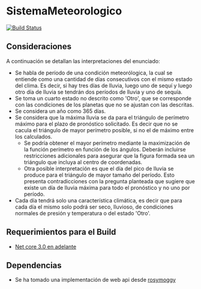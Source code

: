 # SistemaMeteorologico

[![Build Status](https://travis-ci.com/juandausa/SistemaMeteorologico.svg?token=wgeHa5Aanp9L8ryQep1u&branch=master)](https://travis-ci.com/juandausa/SistemaMeteorologico)

## Consideraciones
A continuación se detallan las interpretaciones del enunciado:
- Se habla de período de una condición meteorólogica, la cual se entiende como una cantidad de días consecutivos con el mismo estado del clima. Es decir, si hay tres días de lluvia, luego uno de sequí y luego otro día de lluvia se tendrán dos períodos de lluvia y uno de sequía.
- Se toma un cuarto estado no descrito como 'Otro', que se corresponde con las condiciones de los planetas que no se ajustan con las descritas.
- Se considera un año como 365 días.
- Se considera que la máxima lluvia se da para el triángulo de perímetro máximo para el plazo de pronóstico solicitado. Es decir que no se cacula el triángulo de mayor perímetro posible, si no el de máximo entre los calculados.
  - Se podría obtener el mayor perímetro mediante la maximización de la función perímetro en función de los ángulos. Deberán incluirse restricciones adicionales para asegurar que la figura formada sea un triángulo que incluya al centro de coordenadas.
  - Otra posible interpretación es que el día del pico de lluvia se produce para el triángulo de mayor tamaño del período. Esto presenta contradicciones con la pregunta planteada que sugiere que existe un día de lluvia máxima para todo el pronóstico y no uno por período.
- Cada día tendrá solo una característica climática, es decir que para cada día el mismo solo podrá ser seco, lluvioso, de condiciones normales de presión y temperatura o del estado 'Otro'.

## Requerimientos para el Build
- [Net core 3.0 en adelante](https://dotnet.microsoft.com/download)

## Dependencias
- Se ha tomado una implementación de web api desde [rosymoggy](https://github.com/rosymoggy/HwEFCoreWebAPI)